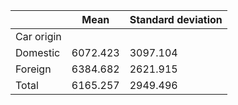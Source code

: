 |            | Mean     | Standard deviation |
|------------|----------|--------------------|
| Car origin |          |                    |
|   Domestic | 6072.423 | 3097.104           |
|   Foreign  | 6384.682 | 2621.915           |
|   Total    | 6165.257 | 2949.496           |
